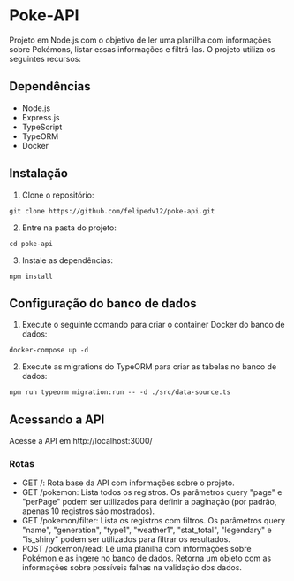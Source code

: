 # Poke-API

Projeto em Node.js com o objetivo de ler uma planilha com informações sobre Pokémons, listar essas informações e filtrá-las. O projeto utiliza os seguintes recursos:

##  Dependências
- Node.js
- Express.js
- TypeScript
- TypeORM
- Docker

##  Instalação
1. Clone o repositório:
```
git clone https://github.com/felipedv12/poke-api.git
```

2. Entre na pasta do projeto:
```
cd poke-api
```

3. Instale as dependências:
```
npm install
```

## Configuração do banco de dados
1. Execute o seguinte comando para criar o container Docker do banco de dados:

```
docker-compose up -d
```

2. Execute as migrations do TypeORM para criar as tabelas no banco de dados:
```
npm run typeorm migration:run -- -d ./src/data-source.ts
```

## Acessando a API

Acesse a API em http://localhost:3000/

### Rotas
- GET /: Rota base da API com informações sobre o projeto.
- GET /pokemon: Lista todos os registros. Os parâmetros query "page" e "perPage" podem ser utilizados para definir a paginação (por padrão, apenas 10 registros são mostrados).
- GET /pokemon/filter: Lista os registros com filtros. Os parâmetros query "name", "generation", "type1", "weather1", "stat_total", "legendary" e "is_shiny" podem ser utilizados para filtrar os resultados.
- POST /pokemon/read: Lê uma planilha com informações sobre Pokémon e as ingere no banco de dados. Retorna um objeto com as informações sobre possíveis falhas na validação dos dados.
